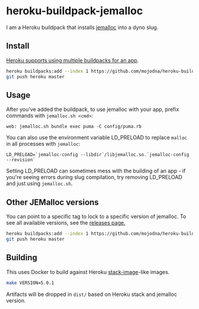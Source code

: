 # heroku-buildpack-jemalloc

I am a Heroku buildpack that installs
[jemalloc](http://www.canonware.com/jemalloc/) into a dyno slug.

## Install

[Heroku supports using multiple buildpacks for an app](https://devcenter.heroku.com/articles/using-multiple-buildpacks-for-an-app).

```bash
heroku buildpacks:add --index 1 https://github.com/mojodna/heroku-buildpack-jemalloc.git
git push heroku master
```

## Usage

After you've added the buildpack, to use jemalloc with your app, prefix commands with `jemalloc.sh <cmd>`:

```
web: jemalloc.sh bundle exec puma -C config/puma.rb
```

You can also use the environment variable LD_PRELOAD to replace `malloc` in all processes with `jemalloc`:

```
LD_PRELOAD=`jemalloc-config --libdir`/libjemalloc.so.`jemalloc-config --revision`
```

Setting LD_PRELOAD can sometimes mess with the building of an app - if you're seeing errors during slug compilation, try removing LD_PRELOAD and just using `jemalloc.sh`.

## Other JEMalloc versions

You can point to a specific tag to lock to a specific version of jemalloc. To see all available versions, see the [releases page.](https://github.com/mojodna/heroku-buildpack-jemalloc/releases)

```bash
heroku buildpacks:add --index 1 https://github.com/mojodna/heroku-buildpack-jemalloc.git#v3.6.0
git push heroku master
```

## Building

This uses Docker to build against Heroku
[stack-image](https://github.com/heroku/stack-images)-like images.

```bash
make VERSION=5.0.1
```

Artifacts will be dropped in `dist/` based on Heroku stack and jemalloc version.
